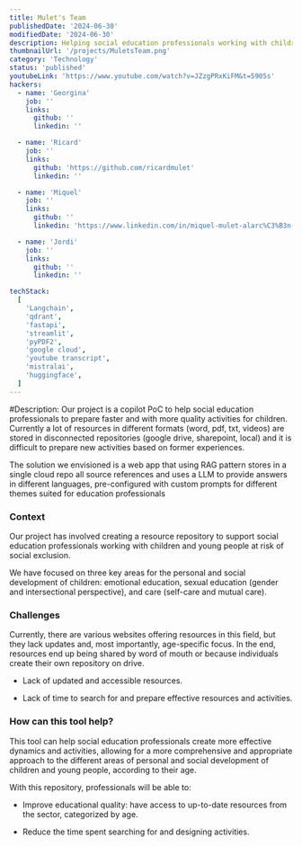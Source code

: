 ```yaml
---
title: Mulet's Team
publishedDate: '2024-06-30'
modifiedDate: '2024-06-30'
description: Helping social education professionals working with children
thumbnailUrl: '/projects/MuletsTeam.png'
category: 'Technology'
status: 'published'
youtubeLink: 'https://www.youtube.com/watch?v=JZzgPRxKiFM&t=5905s'
hackers:
  - name: 'Georgina'
    job: ''
    links:
      github: ''
      linkedin: ''

  - name: 'Ricard'
    job: ''
    links:
      github: 'https://github.com/ricardmulet'
      linkedin: ''

  - name: 'Miquel'
    job: ''
    links:
      github: ''
      linkedin: 'https://www.linkedin.com/in/miquel-mulet-alarc%C3%B3n-510484316/'

  - name: 'Jordi'
    job: ''
    links:
      github: ''
      linkedin: ''

techStack:
  [
    'Langchain',
    'qdrant',
    'fastapi',
    'streamlit',
    'pyPDF2',
    'google cloud',
    'youtube transcript',
    'mistralai',
    'huggingface',
  ]
---
```


#Description:
Our project is a copilot PoC to help social education professionals to prepare faster and with more quality activities for children.
Currently a lot of resources in different formats (word, pdf, txt, videos) are stored in disconnected repositories (google drive, sharepoint, local) and it is difficult to prepare new activities based on former experiences.

The solution we envisioned is a web app that using RAG pattern stores in a single cloud repo all source references and uses a LLM to provide answers in different languages, pre-configured with custom prompts for different themes suited for education professionals

### Context

Our project has involved creating a resource repository to support social education professionals working with children and young people at risk of social exclusion.

 We have focused on three key areas for the personal and social development of children: emotional education, sexual education (gender and intersectional perspective), and care (self-care and mutual care).

 ### Challenges

 Currently, there are various websites offering resources in this field, but they lack updates and, most importantly, age-specific focus. In the end, resources end up being shared by word of mouth or because individuals create their own repository on drive.

- Lack of updated and accessible resources.

- Lack of time to search for and prepare effective resources and activities.

 ### How can this tool help?

 This tool can help social education professionals create more effective dynamics and activities, allowing for a more comprehensive and appropriate approach to the different areas of personal and social development of children and young people, according to their age.

 With this repository, professionals will be able to:

- Improve educational quality: have access to up-to-date resources from the sector, categorized by age.

- Reduce the time spent searching for and designing activities.
<YouTube id="JZzgPRxKiFM" timestamp="5905" thumbnail="/projects/MuletsTeam.png"/>
